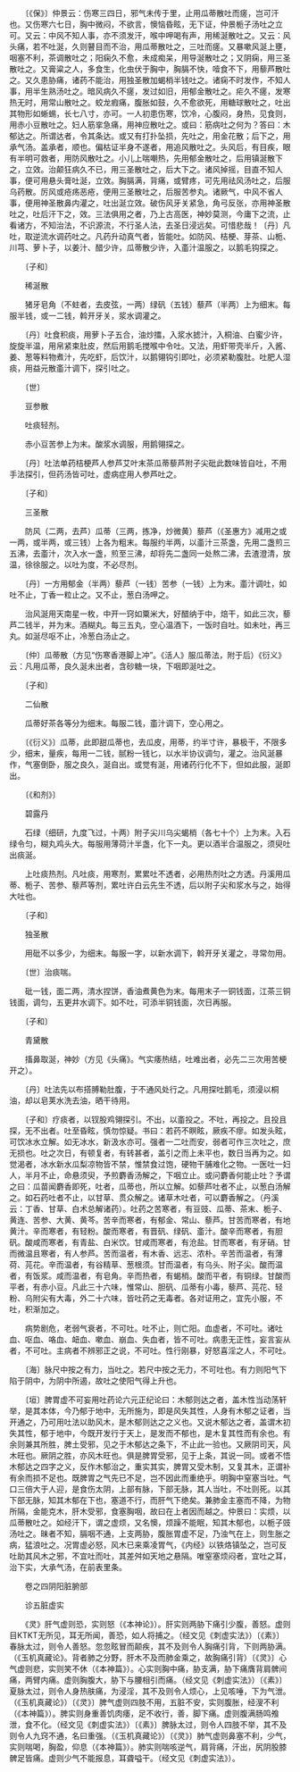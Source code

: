 <!-- { "loadSidebar": true } -->
　　〔《保》〕仲景云：伤寒三四日，邪气未传于里，止用瓜蒂散吐而瘥，岂可汗也。又伤寒六七日，胸中微闷，不欲言，懊恼昏眩，无下证，仲景栀子汤吐之立可。又云：中风不知人事，亦不须发汗，喉中呷喝有声，用稀涎散吐之。又云：风头痛，若不吐涎，久则瞽目而不治，用瓜蒂散吐之，三吐而瘥。又暴嗽风涎上壅，咽塞不利，茶调散吐之；阳痫久不愈，未成痴呆，用导涎散吐之；又阴痫，用三圣散吐之。又膏粱之人，多食生，化虫伏于胸中，胸膈不快，噎食不下，用藜芦散吐之。又久患胁痛，诸药不能治，用独圣散加蝎梢半钱吐之。诸痫不时发作，不知人事，用半生熟汤吐之。暗风病久不瘥，发过如旧，用郁金散吐之。疟久不瘥，发寒热无时，用常山散吐之。蛟龙瘕痛，腹胀如鼓，久不愈欲死，用糖球散吐之，吐出其物形如蜥蜴，长七八寸，亦可。一人初患伤寒，饮冷，心腹闷，身热，见食则，用赤小豆散吐之。妇人筋挛急痛，用神应散吐之。或曰：筋病吐之何为？答曰：木郁达之。所谓达者，令其条达。或又有打扑坠损，先吐之，用金花散；后下之，用承气汤。盖承者，顺也。偏枯证半身不遂者，用追风散吐之。头风后，有目疾，眼有半明可救者，用防风散吐之。小儿上喘嘲热，先用郁金散吐之，后用镇涎散下之，立效。治颠狂病久不已，用三圣散吐之，后大下之。诸风掉摇，目直不知人事，便可用悬头膏吐涎，立效。胸膈满，背痛，或臂疼，可先用祛风汤吐之，后服乌药散。厉风或疮疡恶疮，便用三圣散吐之，后服苦参丸。诸厥气，中风不省人事，便用神圣散鼻内灌之，吐出涎立效。破伤风牙关紧急，角弓反张，亦用神圣散吐之，吐后汗下之，效。三法俱用之者，乃上古高医，神妙莫测，今庸下之流，止看诸方，不知治法，不识源流，不行圣人法，去圣日浸远矣。可惜悲哉！〔丹〕凡吐，取逆流水调药吐之。凡药升动真气者，皆能吐。如防风、桔梗、芽茶、山栀、川芎、萝卜子，以姜汁、醋少许，瓜蒂散少许，入齑汁温服之，以鹅毛钩探之。

　　〔子和〕

　　稀涎散

　　猪牙皂角（不蛀者，去皮弦，一两）绿矾（五钱）藜芦（半两）上为细末。每服半钱，或一二钱，斡开牙关，浆水调灌之。

　　〔丹〕吐食积痰，用萝卜子五合，油炒擂，入浆水摅汁，入桐油、白蜜少许，旋旋半温，用帛紧束肚皮，然后用鹅毛搅喉中令吐。又法，用虾带壳半斤，入酱、姜、葱等料物煮汁，先吃虾，后饮汁，以鹅翎钩引即吐，必须紧勒腹肚。吐肥人湿痰，用益元散齑汁调下，探引吐之。

　　〔世〕

　　豆参散

　　吐痰轻剂。

　　赤小豆苦参上为末。酸浆水调服，用鹅翎探之。

　　〔丹〕吐法单药桔梗芦人参芦艾叶末茶瓜蒂藜芦附子尖砒此数味皆自吐，不用手法探引，但药汤皆可吐，虚病症用人参芦吐之。

　　〔子和〕

　　三圣散

　　防风（二两，去芦）瓜蒂（三两，拣净，炒微黄）藜芦（《圣惠方》减用之或一两，或半两，或三钱）上各为粗末。每服约半两，以齑汁三茶盏，先用二盏煎三五沸，去齑汁，次入水一盏，煎至三沸，却将先二盏同一处熬二沸，去渣澄清，放温，徐徐服之。以吐为度，不必尽剂。

　　〔丹〕一方用郁金（半两）藜芦（一钱）苦参（一钱）上为末。齑汁调吐，如吐不止，丁香一粒止之。又不止，葱白汤呷之。

　　治风涎用天南星一枚，中开一窍如粟米大，好醋纳于中，焙干，如此三次，藜芦二钱半，并为末。酒糊丸。每三五丸，空心温酒下，一饭时自吐。如未吐，再三丸。如涎尽呕不止，冷葱白汤止之。

　　〔仲〕瓜蒂散（方见“伤寒香港脚上冲”。《活人》服瓜蒂法，附于后）《衍义》云：凡用瓜蒂，良久涎未出者，含砂糖一块，下咽即涎吐之。

　　〔子和〕

　　二仙散

　　瓜蒂好茶各等分为细末。每服二钱，齑汁调下，空心用之。

　　〔《衍义》〕瓜蒂，此即甜瓜蒂也，去瓜皮，用蒂，约半寸许，暴极干，不限多少，细末，量疾，每用一二钱，腻粉一钱匕，以水半协议调匀，灌之。治风涎暴作，气塞倒卧，服之良久，涎自出。或觉有涎，用诸药行化不下，但如此服，涎即出。

　　〔《和剂》〕

　　碧露丹

　　石绿（细研，九度飞过，十两）附子尖川乌尖蝎梢（各七十个）上为末。入石绿令匀，糊丸鸡头大。每服用薄荷汁半盏，化下一丸。更以酒半合温服之，须臾吐出痰涎。

　　上吐痰热剂。凡吐痰，用寒剂，累累吐不透者，必用热剂吐之方透。丹溪用瓜蒂、栀子、苦参、藜芦等剂，累吐许白云先生不透，后以附子尖和浆水与之，始得大吐也。

　　〔子和〕

　　独圣散

　　用砒不以多少，为细末。每服一字，以新水调下，斡开牙关灌之，寻常勿用。

　　〔世〕治痰喘。

　　砒一钱，面二两，清水捏饼，香油煮黄色为末。每用末子一铜钱面，江茶三铜钱面，调匀，五更井水调下。如不吐，可添半铜钱面，次日再服。

　　〔子和〕

　　青黛散

　　搐鼻取涎，神妙（方见《头痛》。气实痿热结，吐难出者，必先二三次用苦梗开之）。

　　〔丹〕吐法先以布搭膊勒肚腹，于不通风处行之。凡用探吐鹅毛，须浸以桐油，却以皂荚水洗去油，晒干待用。

　　〔子和〕疗痰者，以钗股鸡翎探引。不出，以齑投之。不吐，再投之。且投且探，无不出者。吐至昏眩，慎勿惊疑。书曰：若药不瞑眩，厥疾不瘳。如发头眩，可饮冰水立解。如无冰水，新汲水亦可。强者一二吐而安，弱者可作三次吐之，庶无损也。吐之次日，有顿复者，有转甚者，盖引之而上未平也，数日当再为之。如觉渴者，冰水新水瓜梨凉物皆不禁，惟禁食过饱，硬物干脯难化之物。一医吐一妇人，半月不止，命悬须臾，予煎麝香汤解之，下咽立止。或问麝香何能止吐？予谓之曰：瓜苗闻麝香即死，吐者，瓜蒂也，所以立解。如藜芦吐者不止，以葱白汤解之。如石药吐者不止，以甘草、贯众解之。诸草木吐者，可以麝香解之。（丹溪云：丁香、甘草、白术总解诸药）。吐药之苦寒者，有豆豉、瓜蒂、茶末、栀子、黄连、苦参、大黄、黄芩。苦辛而寒者，有郁金、常山、藜芦。甘苦而寒者，有地黄汁。辛而寒者，有轻粉。酸而寒者，有晋矾、绿矾、齑汁。酸辛而寒者，有胆矾。酸咸而寒者，有青盐、白米饮。甘咸而寒者，有沧盐。甘而寒者，有牙硝。甘而微温且寒者，有人参芦。苦而温者，有木香、远志、浓朴。辛苦而温者，有薄荷、芫花。辛而温者，有谷精草、葱根须。甘而温者，有乌头、附子尖。酸而温者，有饭浆。咸而温者，有皂角。辛而热者，有蝎梢。酸而平者，有铜绿。甘酸而平者，有赤小豆。凡此三十六味，惟常山、胆矾、瓜蒂有小毒，藜芦、芫花、轻粉、乌附尖有大毒，外二十六味，皆吐药之无毒者。各对证用之，宜先小服，不吐，积渐加之。

　　病势剧危，老弱气衰者，不可吐。吐不止，则亡阳。血虚者，不可吐。诸吐血、呕血、咯血、衄血、嗽血、崩血、失血者，皆不可吐。病患无正性，妄言妄从者，不可吐。主病者不辨邪正之说，不可吐。性行刚暴，好怒喜淫之人，不可吐。

　　〔海〕脉尺中按之有力，当吐之。若尺中按之无力，不可吐也。有力则阳气下陷于阴中，为阴中所遏，故吐之使阳气得上升也。

　　〔垣〕脾胃虚不可妄用吐药论六元正纪论曰：木郁则达之者，盖木性当动荡轩举，是其本体，今乃郁于地中，无所施为，即是风失其性，人身有木郁之证者，当开通之，乃可用吐法以助风木，是木郁则达之之义也。又说木郁达之者，盖谓木初失其性，郁于地中，今既开发行于天上，是发而不郁也，是木复其性而有余也。有余则兼其所胜，脾土受邪，见之于木郁达之条下，不止此一验也。又厥阴司天，风木旺也。厥阴之胜，亦风木旺也。俱是脾胃受邪，见于上条，其说一同。或者不悟木郁达之四字之义，反作木郁治之，重实其实，脾胃又受木制，又复其木，正谓补有余而损不足也。既脾胃之气先已不足，岂不因此而重绝乎。明胸中窒塞当吐。气口三倍大于人迎，是食伤太阴，上部有脉，下部无脉，其人当吐，不吐则死。以其下部无脉，知其木郁在下也，塞道不行，而肝气下绝矣。兼肺金主塞而不降，为物所隔，金能克木，肝木受邪，食塞胸咽，故曰在上者因而越之。仲景曰：实烦，以瓜蒂散吐之。如经汗下，谓之虚烦，又名懊，烦躁不能眠，知其木郁也，以栀子豉汤吐之。昧者不知，膈咽不通，上支两胁，腹胀胃虚不足，乃浊气在上，则生胀之病，猛浪吐之。况胃虚必怒，风木已来乘凌胃气，《内经》以铁烙镇坠之，岂可反吐助其风木之邪，不宜吐而吐，其差舛如天地之悬隔。唯窒塞烦闷者，宜吐之耳，治下实，大承气汤，在前表里条。

　　卷之四阴阳脏腑部

　　诊五脏虚实

　　《灵》肝气虚则恐，实则怒（《本神论》）。肝实则两胁下痛引少腹，善怒。虚则目KTKT无所见，耳无所闻，善恐，如人将捕之。（经文见《刺虚实法》）〔《素》〕春脉太过，则令人善怒。忽忽眩冒而颠疾，其不及则令人胸痛引背，下则两胁满。（《玉机真藏论》。背者肺之分野，肝木不及而肺金乘之，故胸痛引背）〔《灵》〕心气虚则悲，实则笑不休（《本神篇》）。心实则胸中痛，胁支满，胁下痛膺背肩髀间痛，两臂内痛。虚则胸腹大，胁下与腰相引而痛。（经文见《刺虚实法》）〔《素》〕夏脉太过，则令人身热肤痛，为浸淫，其不及则令人烦心，上见咳唾，下为气泄。（《玉机真藏论》）〔《灵》〕脾气虚则四肢不用，五脏不安，实则腹胀，经溲不利（《本神篇》）。脾实则身重善饥肉痿，足不收行，善，脚下痛。虚则腹满肠鸣飧泄，食不化。（经文见《刺虚实法》）〔《素》〕脾脉太过，则令人四肢不举，其不及则令人九窍不通，名曰重强。（《玉机真藏论》）〔《灵》〕肺气虚则鼻塞不利，少气，实则喘喝，胸盈，仰息（《本神篇》）。肺实则喘咳逆气，肩背痛，汗出，尻阴股膝髀足皆痛。虚则少气不能报息，耳聋嗌干。（经文见《刺虚实法》）。

